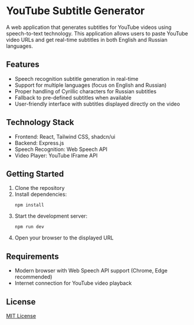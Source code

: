# YouTube Subtitle Generator

A web application that generates subtitles for YouTube videos using speech-to-text technology. This application allows users to paste YouTube video URLs and get real-time subtitles in both English and Russian languages.

## Features

- Speech recognition subtitle generation in real-time
- Support for multiple languages (focus on English and Russian)
- Proper handling of Cyrillic characters for Russian subtitles
- Fallback to pre-defined subtitles when available
- User-friendly interface with subtitles displayed directly on the video

## Technology Stack

- Frontend: React, Tailwind CSS, shadcn/ui
- Backend: Express.js
- Speech Recognition: Web Speech API
- Video Player: YouTube IFrame API

## Getting Started

1. Clone the repository
2. Install dependencies:
   ```
   npm install
   ```
3. Start the development server:
   ```
   npm run dev
   ```
4. Open your browser to the displayed URL

## Requirements

- Modern browser with Web Speech API support (Chrome, Edge recommended)
- Internet connection for YouTube video playback

## License

[MIT License](LICENSE)